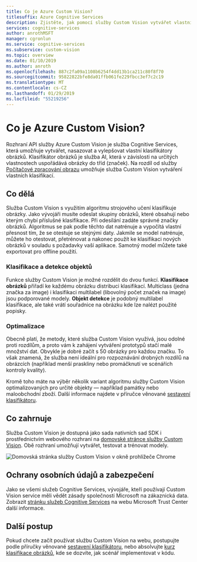 ```yaml
---
title: Co je Azure Custom Vision?
titlesuffix: Azure Cognitive Services
description: Zjistěte, jak pomocí služby Custom Vision vytvářet vlastní klasifikátory obrázků v cloudu Azure.
services: cognitive-services
author: anrothMSFT
manager: cgronlun
ms.service: cognitive-services
ms.subservice: custom-vision
ms.topic: overview
ms.date: 01/10/2019
ms.author: anroth
ms.openlocfilehash: 887c2fa09a1108b6254f4dd13b1ca211c80f8f70
ms.sourcegitcommit: 95822822bfe8da01ffb061fe229fbcc3ef7c2c19
ms.translationtype: MT
ms.contentlocale: cs-CZ
ms.lasthandoff: 01/29/2019
ms.locfileid: "55219256"
---
```

# <a name="what-is-azure-custom-vision"></a>Co je Azure Custom Vision?

Rozhraní API služby Azure Custom Vision je služba Cognitive Services, která umožňuje vytvářet, nasazovat a vylepšovat vlastní klasifikátory obrázků. Klasifikátor obrázků je služba AI, která v závislosti na určitých vlastnostech uspořádává obrázky do tříd (značek). Na rozdíl od služby [Počítačové zpracování obrazu](https://docs.microsoft.com/azure/cognitive-services/computer-vision/home) umožňuje služba Custom Vision vytváření vlastních klasifikací.

## <a name="what-it-does"></a>Co dělá

Služba Custom Vision s využitím algoritmu strojového učení klasifikuje obrázky. Jako vývojáři musíte odeslat skupiny obrázků, které obsahují nebo kterým chybí příslušné klasifikace. Při odesílání zadáte správné značky obrázků. Algoritmus se pak podle těchto dat natrénuje a vypočítá vlastní přesnost tím, že se otestuje se stejnými daty. Jakmile se model natrénuje, můžete ho otestovat, přetrénovat a nakonec použít ke klasifikaci nových obrázků v souladu s požadavky vaší aplikace. Samotný model můžete také exportovat pro offline použití.

### <a name="classification-and-object-detection"></a>Klasifikace a detekce objektů

Funkce služby Custom Vision je možné rozdělit do dvou funkcí. **Klasifikace obrázků** přiřadí ke každému obrázku distribuci klasifikací. Multiclass (jedna značka za image) i klasifikaci multilabel (libovolný počet značek na image) jsou podporované modely. **Objekt detekce** je podobný multilabel klasifikace, ale také vrátí souřadnice na obrázku kde lze nalézt použité popisky.

### <a name="optimization"></a>Optimalizace

Obecně platí, že metody, které služba Custom Vision využívá, jsou odolné proti rozdílům, a proto vám k zahájení vytváření prototypů stačí malé množství dat. Obvykle je dobré začít s 50 obrázky pro každou značku. To však znamená, že služba není ideální pro rozpoznávání drobných rozdílů na obrázcích (například menší praskliny nebo promáčknutí ve scénářích kontroly kvality).

Kromě toho máte na výběr několik variant algoritmu služby Custom Vision optimalizovaných pro určité objekty &mdash; například památky nebo maloobchodní zboží. Další informace najdete v příručce věnované [sestavení klasifikátoru](getting-started-build-a-classifier.md).

## <a name="what-it-includes"></a>Co zahrnuje
Služba Custom Vision je dostupná jako sada nativních sad SDK i prostřednictvím webového rozhraní na [domovské stránce služby Custom Vision](https://customvision.ai/). Obě rozhraní umožňují vytvářet, testovat a trénovat modely.

![Domovská stránka služby Custom Vision v okně prohlížeče Chrome](media/browser-home.png)

## <a name="data-privacy-and-security"></a>Ochrany osobních údajů a zabezpečení

Jako se všemi služeb Cognitive Services, vývojáře, kteří používají Custom Vision service měli vědět zásady společnosti Microsoft na zákaznická data. Zobrazit [stránku služeb Cognitive Services](https://www.microsoft.com/trustcenter/cloudservices/cognitiveservices) na webu Microsoft Trust Center další informace.

## <a name="next-steps"></a>Další postup

Pokud chcete začít používat službu Custom Vision na webu, postupujte podle příručky věnované [sestavení klasifikátoru](getting-started-build-a-classifier.md), nebo absolvujte [kurz klasifikace obrázků](csharp-tutorial.md), kde se dozvíte, jak scénář implementovat v kódu.
